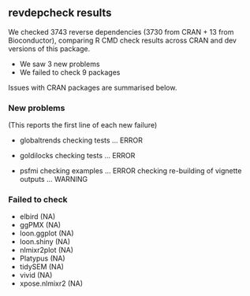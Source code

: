 ## revdepcheck results

We checked 3743 reverse dependencies (3730 from CRAN + 13 from Bioconductor), comparing R CMD check results across CRAN and dev versions of this package.

 * We saw 3 new problems
 * We failed to check 9 packages

Issues with CRAN packages are summarised below.

### New problems
(This reports the first line of each new failure)

* globaltrends
  checking tests ... ERROR

* goldilocks
  checking tests ... ERROR

* psfmi
  checking examples ... ERROR
  checking re-building of vignette outputs ... WARNING

### Failed to check

* elbird        (NA)
* ggPMX         (NA)
* loon.ggplot   (NA)
* loon.shiny    (NA)
* nlmixr2plot   (NA)
* Platypus      (NA)
* tidySEM       (NA)
* vivid         (NA)
* xpose.nlmixr2 (NA)

